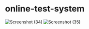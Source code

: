 # online-test-system
![Screenshot (34)](https://user-images.githubusercontent.com/101250943/175770348-8436ce00-11a4-4791-9548-539361779682.png)
![Screenshot (35)](https://user-images.githubusercontent.com/101250943/175770368-4f0f65ca-38cd-4699-bec8-a57d375eb2c2.png)

